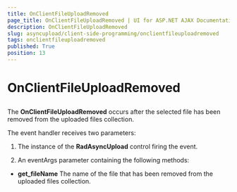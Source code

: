 ```yaml
---
title: OnClientFileUploadRemoved
page_title: OnClientFileUploadRemoved | UI for ASP.NET AJAX Documentation
description: OnClientFileUploadRemoved
slug: asyncupload/client-side-programming/onclientfileuploadremoved
tags: onclientfileuploadremoved
published: True
position: 13
---
```


# OnClientFileUploadRemoved



## 

The __OnClientFileUploadRemoved__ occurs after the selected file has been removed from the uploaded files collection.

The event handler receives two parameters:

1. The instance of the __RadAsyncUpload__ control firing the event.

1. An eventArgs parameter containing the following methods:

* __get_fileName__ The name of the file that has been removed from the uploaded files collection.


